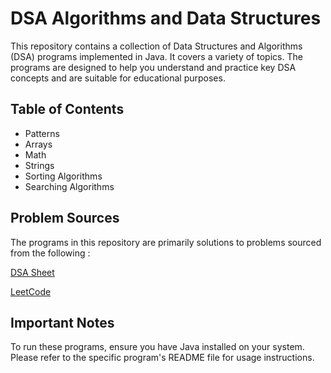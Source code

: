 # DSA Algorithms and Data Structures

This repository contains a collection of Data Structures and Algorithms (DSA) programs implemented in Java. It covers a variety of topics. The programs are designed to help you understand and practice key DSA concepts and are suitable for educational purposes.
## Table of Contents

- Patterns
- Arrays
- Math
- Strings
- Sorting Algorithms
- Searching Algorithms


## Problem Sources

The programs in this repository are primarily solutions to problems sourced from the following :

[DSA Sheet](https://takeuforward.org/strivers-a2z-dsa-course/strivers-a2z-dsa-course-sheet-2/)

[LeetCode](https://leetcode.com/)


## Important Notes

To run these programs, ensure you have Java installed on your system. Please refer to the specific program's README file for usage instructions.
